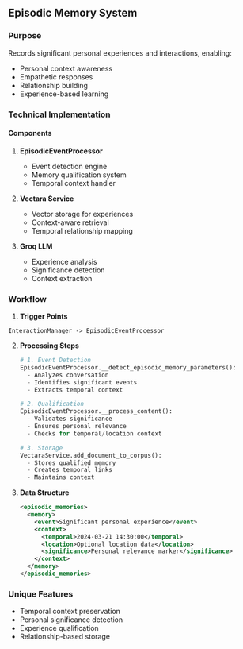 ## Episodic Memory System

### Purpose
Records significant personal experiences and interactions, enabling:
- Personal context awareness
- Empathetic responses
- Relationship building
- Experience-based learning

### Technical Implementation

#### Components
1. **EpisodicEventProcessor**
   - Event detection engine
   - Memory qualification system
   - Temporal context handler

2. **Vectara Service**
   - Vector storage for experiences
   - Context-aware retrieval
   - Temporal relationship mapping

3. **Groq LLM**
   - Experience analysis
   - Significance detection
   - Context extraction

### Workflow

1. **Trigger Points**
```
InteractionManager -> EpisodicEventProcessor
```

2. **Processing Steps**
   ```python
   # 1. Event Detection
   EpisodicEventProcessor.__detect_episodic_memory_parameters():
     - Analyzes conversation
     - Identifies significant events
     - Extracts temporal context
   
   # 2. Qualification
   EpisodicEventProcessor.__process_content():
     - Validates significance
     - Ensures personal relevance
     - Checks for temporal/location context
   
   # 3. Storage
   VectaraService.add_document_to_corpus():
     - Stores qualified memory
     - Creates temporal links
     - Maintains context
   ```

3. **Data Structure**
   ```xml
   <episodic_memories>
     <memory>
       <event>Significant personal experience</event>
       <context>
         <temporal>2024-03-21 14:30:00</temporal>
         <location>Optional location data</location>
         <significance>Personal relevance marker</significance>
       </context>
     </memory>
   </episodic_memories>
   ```

### Unique Features
- Temporal context preservation
- Personal significance detection
- Experience qualification
- Relationship-based storage